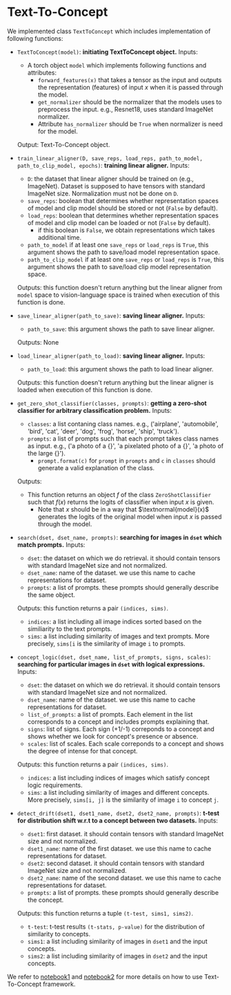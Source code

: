 # Text-To-Concept
We implemented class `TextToConcept` which includes implementation of following functions:
+ `TextToConcept(model)`: <b>initiating TextToConcept object.</b>
  Inputs:
  + A torch object `model`  which implements following functions and attributes:
    + ``forward_features(x)`` that takes a tensor as the input and outputs the representation (features) of input $x$ when it is passed through the model.
    + ``get_normalizer`` should be the normalizer that the models uses to preprocess the input. e.g., Resnet18, uses standard ImageNet normalizer.
    + Attribute ``has_normalizer`` should be `True` when normalizer is need for the model.


  Output: Text-To-Concept object.

+ `train_linear_aligner(D, save_reps, load_reps, path_to_model, path_to_clip_model, epochs)`: <b>training linear aligner.</b>
  Inputs:
    + `D`: the dataset that linear aligner should be trained on (e.g., ImageNet). Dataset is supposed to have tensors with standard ImageNet size. Normalization must not be done on `D`.
    + `save_reps`: boolean that determines whether representation spaces of model and clip model should be stored or not (`False` by default).
    + `load_reps`: boolean that determines whether representation spaces of model and clip model can be loaded or not (`False` by default).
      + if this boolean is `False`, we obtain representations which takes additional time.
    + `path_to_model` if at least one `save_reps` or `load_reps` is `True`, this argument shows the path to save/load model representation space.
    + `path_to_clip_model` if at least one `save_reps` or `load_reps` is `True`, this argument shows the path to save/load clip model representation space.


  Outputs: this function doesn't return anything but the linear aligner from `model` space to vision-language space is trained when execution of this function is done.

+ `save_linear_aligner(path_to_save)`: <b>saving linear aligner.</b>
  Inputs:
    + `path_to_save`: this argument shows the path to save linear aligner.


  Outputs: None

+ `load_linear_aligner(path_to_load)`: <b>saving linear aligner.</b>
  Inputs:
    + `path_to_load`: this argument shows the path to load linear aligner.


  Outputs: this function doesn't return anything but the linear aligner is loaded when execution of this function is done.

+ `get_zero_shot_classifier(classes, prompts)`: <b>getting a zero-shot classifier for arbitrary classification problem.</b>
  Inputs:
  + `classes`: a list contaning class names. e.g., ('airplane', 'automobile', 'bird', 'cat', 'deer', 'dog', 'frog', 'horse', 'ship', 'truck').
  + `prompts`: a list of prompts such that each prompt takes class names as input. e.g., ('a photo of a {}', 'a pixelated photo of a {}', 'a photo of the large {}').
    + `prompt.format(c)` for `prompt` in `prompts` and `c` in `classes` should generate a valid explanation of the class.


  Outputs:
  + This function returns an object $f$ of the class `ZeroShotClassifier` such that $f(x)$ returns the logits of classifier when input $x$ is given.
    + Note that $x$ should be in a way that $\textnormal{model}(x)$ generates the logits of the original model when input $x$ is passed through the model.


+ `search(dset, dset_name, prompts)`: <b>searching for images in `dset` which match prompts.</b>
  Inputs:
  + `dset`: the dataset on which we do retrieval. it should contain tensors with standard ImageNet size and not normalized.
  + `dset_name`: name of the dataset. we use this name to cache representations for dataset.
  + `prompts`: a list of prompts. these prompts should generally describe the same object.


  Outputs: this function returns a pair `(indices, sims)`.
  + `indices`: a list including all image indices sorted based on the similiarity to the text prompts.
  + `sims`: a list including similarity of images and text prompts. More precisely, `sims[i` is the similarity of image `i` to prompts.


+ `concept_logic(dset, dset_name, list_of_prompts, signs, scales)`: <b>searching for particular images in `dset` with logical expressions.</b>
  Inputs:
  + `dset`: the dataset on which we do retrieval. it should contain tensors with standard ImageNet size and not normalized.
  + `dset_name`: name of the dataset. we use this name to cache representations for dataset.
  + `list_of_prompts`: a list of prompts. Each element in the list corresponds to a concept and includes prompts explaining that.
  + `signs`: list of signs. Each sign (+1/-1) correponds to a concept and shows whether we look for concept's presence or absence.
  + `scales`: list of scales. Each scale correponds to a concept and shows the degree of intense for that concept.


  Outputs: this function returns a pair `(indices, sims)`.
  + `indices`: a list including indices of images which satisfy concept logic requirements.
  + `sims`: a list including similarity of images and different concepts. More precisely, `sims[i, j]` is the similarity of image `i` to concept `j`.

+ `detect_drift(dset1, dset1_name, dset2, dset2_name, prompts)`: <b>t-test for distribution shift w.r.t to a concept between two datasets.</b>
  Inputs:
  + `dset1`: first dataset. it should contain tensors with standard ImageNet size and not normalized.
  + `dset1_name`: name of the first dataset. we use this name to cache representations for dataset.
  + `dset2`: second dataset. it should contain tensors with standard ImageNet size and not normalized.
  + `dset2_name`: name of the second dataset. we use this name to cache representations for dataset.
  + `prompts`: a list of prompts. these prompts should generally describe the concept.

  Outputs: this function returns a tuple `(t-test, sims1, sims2)`.
  + `t-test`: t-test results `(t-stats, p-value)` for the distribution of similarity to concepts.
  + `sims1`: a list including similarity of images in `dset1` and the input concepts.
  + `sims2`: a list including similarity of images in `dset2` and the input concepts.


We refer to [notebook1](example_search_concept_logic.ipynb) and [notebook2](example_zeroshot.ipynb) for more details on how to use Text-To-Concept framework.
